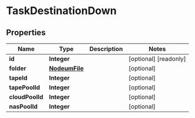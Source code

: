 

# TaskDestinationDown

## Properties

Name | Type | Description | Notes
------------ | ------------- | ------------- | -------------
**id** | **Integer** |  |  [optional] [readonly]
**folder** | [**NodeumFile**](NodeumFile.md) |  |  [optional]
**tapeId** | **Integer** |  |  [optional]
**tapePoolId** | **Integer** |  |  [optional]
**cloudPoolId** | **Integer** |  |  [optional]
**nasPoolId** | **Integer** |  |  [optional]



